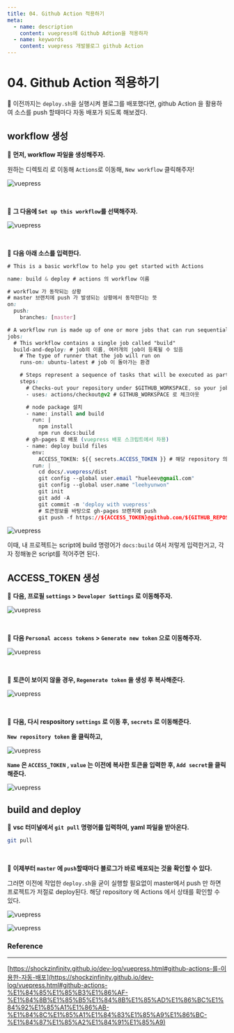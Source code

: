 ```yaml
---
title: 04. Github Action 적용하기
meta:
  - name: description
    content: vuepress에 Github Adtion을 적용하자
  - name: keywords
    content: vuepress 개발블로그 github Action
---
```


# 04. Github Action 적용하기

🍕 이전까지는 `deploy.sh`을 실행시켜 블로그를 배포했다면, github Action 을 활용하여 소스를 push 할때마다 자동 배포가 되도록 해보겠다. 

## workflow 생성

📌 **먼저, workflow 파일을 생성해주자.**

원하는 디렉토리 로 이동해 `Actions`로 이동해, `New workflow` 클릭해주자!

![vuepress](../.vuepress/public/img/vuepress/04/0.png)

<br/>

📌 **그 다음에 `Set up this workflow`를 선택해주자.**

![vuepress](../.vuepress/public/img/vuepress/04/1.png)

<br/>

📌 **다음 아래 소스를 입력한다.**

```css
# This is a basic workflow to help you get started with Actions

name: build & deploy # actions 의 workflow 이름

# workflow 가 동작되는 상황
# master 브랜치에 push 가 발생되는 상황에서 동작한다는 뜻
on:
  push:
    branches: [master]

# A workflow run is made up of one or more jobs that can run sequentially or in parallel
jobs:
  # This workflow contains a single job called "build"
  build-and-deploy: # job의 이름, 여러개의 job이 등록될 수 있음
    # The type of runner that the job will run on
    runs-on: ubuntu-latest # job 이 돌아가는 환경

    # Steps represent a sequence of tasks that will be executed as part of the job
    steps:
      # Checks-out your repository under $GITHUB_WORKSPACE, so your job can access it
      - uses: actions/checkout@v2 # GITHUB_WORKSPACE 로 체크아웃

      # node package 설치
      - name: install and build
        run: |
          npm install
          npm run docs:build
      # gh-pages 로 배포 (vuepress 배포 스크립트에서 차용)
      - name: deploy build files
        env:
          ACCESS_TOKEN: ${{ secrets.ACCESS_TOKEN }} # 해당 repository 의 Secrets 의 토큰정보를 환경변수에 저장한 후
        run: |
          cd docs/.vuepress/dist
          git config --global user.email "hueleev@gmail.com"
          git config --global user.name "leehyunwon"
          git init
          git add -A
          git commit -m 'deploy with vuepress'
          # 토큰정보를 바탕으로 gh-pages 브랜치에 push
          git push -f https://${ACCESS_TOKEN}@github.com/${GITHUB_REPOSITORY}.git master:gh-pages
```

![vuepress](../.vuepress/public/img/vuepress/04/2.png)

이때, 내 프로젝트는 script에 build 명령어가 `docs:build` 여서 저렇게 입력한거고, 각자 정해놓은 script를 적어주면 된다.

## ACCESS_TOKEN 생성

📌 **다음, 프로필 `settings` > `Developer Settings` 로 이동해주자.**

![vuepress](../.vuepress/public/img/vuepress/04/3.png)

<br/>

📌 **다음 `Personal access tokens` > `Generate new token` 으로 이동해주자.**

![vuepress](../.vuepress/public/img/vuepress/04/4.png)

<br/>

📌 **토큰이 보이지 않을 경우, `Regenerate token` 을 생성 후 복사해준다.**

![vuepress](../.vuepress/public/img/vuepress/04/5.png)

<br/>

📌 **다음, 다시 respository `settings` 로 이동 후, `secrets` 로 이동해준다.**

  **`New repository token` 을 클릭하고,**

![vuepress](../.vuepress/public/img/vuepress/04/6.png)

  **`Name` 은 `ACCESS_TOKEN` , `value` 는 이전에 복사한 토큰을 입력한 후, `Add secret`을 클릭해준다.**

![vuepress](../.vuepress/public/img/vuepress/04/7.png)

## build and deploy

📌 **vsc 터미널에서 `git pull` 명령어를 입력하여, yaml 파일을 받아온다.**

```bash
git pull
```

<br/>

📌 **이제부터 `master` 에 `push`할때마다 블로그가 바로 배포되는 것을 확인할 수 있다.**

그러면 이전에 작업한 `deploy.sh`을 굳이 실행할 필요없이 master에서 push 만 하면 프로젝트가 저절로 deploy된다.
해당 repository 에 Actions 에서 상태를 확인할 수 있다.

![vuepress](../.vuepress/public/img/vuepress/04/8.png)

![vuepress](../.vuepress/public/img/vuepress/04/9.png)

### Reference

---

[https://shockzinfinity.github.io/dev-log/vuepress.html#github-actions-를-이용한-자동-배포](https://shockzinfinity.github.io/dev-log/vuepress.html#github-actions-%E1%84%85%E1%85%B3%E1%86%AF-%E1%84%8B%E1%85%B5%E1%84%8B%E1%85%AD%E1%86%BC%E1%84%92%E1%85%A1%E1%86%AB-%E1%84%8C%E1%85%A1%E1%84%83%E1%85%A9%E1%86%BC-%E1%84%87%E1%85%A2%E1%84%91%E1%85%A9)